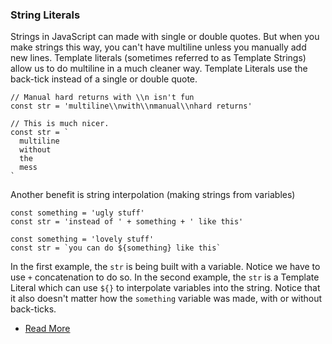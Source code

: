 ### String Literals

Strings in JavaScript can made with single or double quotes. But when you make strings this way, you can't have multiline unless you manually add new lines. Template literals (sometimes referred to as Template Strings) allow us to do multiline in a much cleaner way. Template Literals use the back-tick instead of a single or double quote.
```
// Manual hard returns with \\n isn't fun
const str = 'multiline\\nwith\\nmanual\\nhard returns'

// This is much nicer.
const str = `
  multiline
  without
  the
  mess
`
```
Another benefit is string interpolation (making strings from variables)
```
const something = 'ugly stuff'
const str = 'instead of ' + something + ' like this'

const something = 'lovely stuff'
const str = `you can do ${something} like this`
```
In the first example, the `str` is being built with a variable. Notice we have to use `+` concatenation to do so. In the second example, the `str` is a Template Literal which can use `${}` to interpolate variables into the string. Notice that it also doesn't matter how the `something` variable was made, with or without back-ticks.

-   [Read More](https://developer.mozilla.org/en-US/docs/Web/JavaScript/Reference/Template_literals)